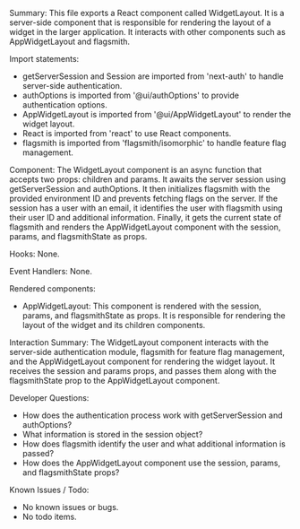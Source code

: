 Summary:
This file exports a React component called WidgetLayout. It is a server-side component that is responsible for rendering the layout of a widget in the larger application. It interacts with other components such as AppWidgetLayout and flagsmith.

Import statements:
- getServerSession and Session are imported from 'next-auth' to handle server-side authentication.
- authOptions is imported from '@ui/authOptions' to provide authentication options.
- AppWidgetLayout is imported from '@ui/AppWidgetLayout' to render the widget layout.
- React is imported from 'react' to use React components.
- flagsmith is imported from 'flagsmith/isomorphic' to handle feature flag management.

Component:
The WidgetLayout component is an async function that accepts two props: children and params. It awaits the server session using getServerSession and authOptions. It then initializes flagsmith with the provided environment ID and prevents fetching flags on the server. If the session has a user with an email, it identifies the user with flagsmith using their user ID and additional information. Finally, it gets the current state of flagsmith and renders the AppWidgetLayout component with the session, params, and flagsmithState as props.

Hooks:
None.

Event Handlers:
None.

Rendered components:
- AppWidgetLayout: This component is rendered with the session, params, and flagsmithState as props. It is responsible for rendering the layout of the widget and its children components.

Interaction Summary:
The WidgetLayout component interacts with the server-side authentication module, flagsmith for feature flag management, and the AppWidgetLayout component for rendering the widget layout. It receives the session and params props, and passes them along with the flagsmithState prop to the AppWidgetLayout component.

Developer Questions:
- How does the authentication process work with getServerSession and authOptions?
- What information is stored in the session object?
- How does flagsmith identify the user and what additional information is passed?
- How does the AppWidgetLayout component use the session, params, and flagsmithState props?

Known Issues / Todo:
- No known issues or bugs.
- No todo items.